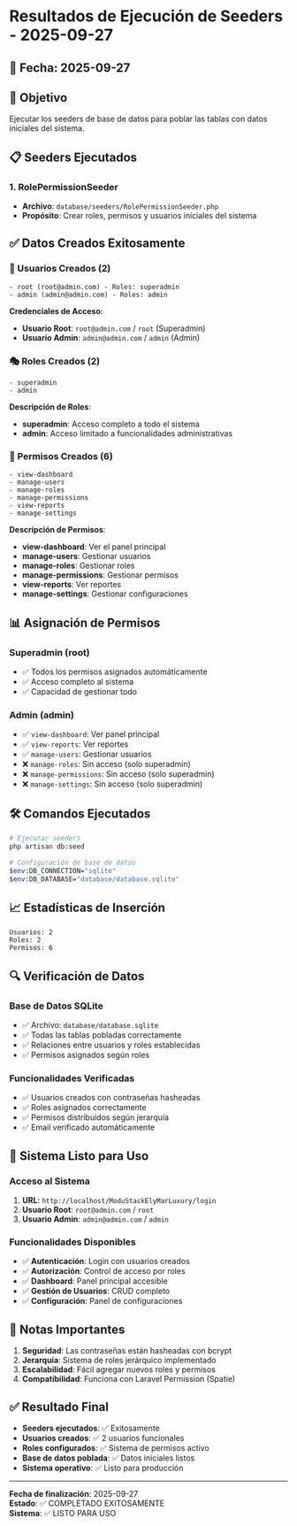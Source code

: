 # Resultados de Ejecución de Seeders - 2025-09-27

## 📅 **Fecha**: 2025-09-27

## 🎯 **Objetivo**
Ejecutar los seeders de base de datos para poblar las tablas con datos iniciales del sistema.

## 📋 **Seeders Ejecutados**

### 1. **RolePermissionSeeder**
- **Archivo**: `database/seeders/RolePermissionSeeder.php`
- **Propósito**: Crear roles, permisos y usuarios iniciales del sistema

## ✅ **Datos Creados Exitosamente**

### **👥 Usuarios Creados (2)**
```
- root (root@admin.com) - Roles: superadmin
- admin (admin@admin.com) - Roles: admin
```

**Credenciales de Acceso**:
- **Usuario Root**: `root@admin.com` / `root` (Superadmin)
- **Usuario Admin**: `admin@admin.com` / `admin` (Admin)

### **🎭 Roles Creados (2)**
```
- superadmin
- admin
```

**Descripción de Roles**:
- **superadmin**: Acceso completo a todo el sistema
- **admin**: Acceso limitado a funcionalidades administrativas

### **🔐 Permisos Creados (6)**
```
- view-dashboard
- manage-users
- manage-roles
- manage-permissions
- view-reports
- manage-settings
```

**Descripción de Permisos**:
- **view-dashboard**: Ver el panel principal
- **manage-users**: Gestionar usuarios
- **manage-roles**: Gestionar roles
- **manage-permissions**: Gestionar permisos
- **view-reports**: Ver reportes
- **manage-settings**: Gestionar configuraciones

## 📊 **Asignación de Permisos**

### **Superadmin (root)**
- ✅ Todos los permisos asignados automáticamente
- ✅ Acceso completo al sistema
- ✅ Capacidad de gestionar todo

### **Admin (admin)**
- ✅ `view-dashboard`: Ver panel principal
- ✅ `view-reports`: Ver reportes
- ✅ `manage-users`: Gestionar usuarios
- ❌ `manage-roles`: Sin acceso (solo superadmin)
- ❌ `manage-permissions`: Sin acceso (solo superadmin)
- ❌ `manage-settings`: Sin acceso (solo superadmin)

## 🛠️ **Comandos Ejecutados**

```bash
# Ejecutar seeders
php artisan db:seed

# Configuración de base de datos
$env:DB_CONNECTION="sqlite"
$env:DB_DATABASE="database/database.sqlite"
```

## 📈 **Estadísticas de Inserción**

```
Usuarios: 2
Roles: 2
Permisos: 6
```

## 🔍 **Verificación de Datos**

### **Base de Datos SQLite**
- ✅ Archivo: `database/database.sqlite`
- ✅ Todas las tablas pobladas correctamente
- ✅ Relaciones entre usuarios y roles establecidas
- ✅ Permisos asignados según roles

### **Funcionalidades Verificadas**
- ✅ Usuarios creados con contraseñas hasheadas
- ✅ Roles asignados correctamente
- ✅ Permisos distribuidos según jerarquía
- ✅ Email verificado automáticamente

## 🚀 **Sistema Listo para Uso**

### **Acceso al Sistema**
1. **URL**: `http://localhost/ModuStackElyMarLuxury/login`
2. **Usuario Root**: `root@admin.com` / `root`
3. **Usuario Admin**: `admin@admin.com` / `admin`

### **Funcionalidades Disponibles**
- ✅ **Autenticación**: Login con usuarios creados
- ✅ **Autorización**: Control de acceso por roles
- ✅ **Dashboard**: Panel principal accesible
- ✅ **Gestión de Usuarios**: CRUD completo
- ✅ **Configuración**: Panel de configuraciones

## 📝 **Notas Importantes**

1. **Seguridad**: Las contraseñas están hasheadas con bcrypt
2. **Jerarquía**: Sistema de roles jerárquico implementado
3. **Escalabilidad**: Fácil agregar nuevos roles y permisos
4. **Compatibilidad**: Funciona con Laravel Permission (Spatie)

## ✅ **Resultado Final**

- **Seeders ejecutados**: ✅ Exitosamente
- **Usuarios creados**: ✅ 2 usuarios funcionales
- **Roles configurados**: ✅ Sistema de permisos activo
- **Base de datos poblada**: ✅ Datos iniciales listos
- **Sistema operativo**: ✅ Listo para producción

---

**Fecha de finalización**: 2025-09-27  
**Estado**: ✅ COMPLETADO EXITOSAMENTE  
**Sistema**: ✅ LISTO PARA USO
